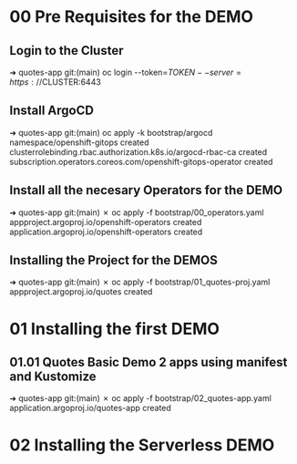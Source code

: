 # 00 Pre Requisites for the DEMO

## Login to the Cluster 
➜  quotes-app git:(main) oc login --token=$TOKEN --server=https://$CLUSTER:6443

## Install ArgoCD
➜  quotes-app git:(main) oc apply -k bootstrap/argocd 
namespace/openshift-gitops created
clusterrolebinding.rbac.authorization.k8s.io/argocd-rbac-ca created
subscription.operators.coreos.com/openshift-gitops-operator created

## Install all the necesary Operators for the DEMO
➜  quotes-app git:(main) ✗ oc apply -f bootstrap/00_operators.yaml 
appproject.argoproj.io/openshift-operators created
application.argoproj.io/openshift-operators created

## Installing the Project for the DEMOS
➜  quotes-app git:(main) ✗ oc apply -f bootstrap/01_quotes-proj.yaml 
appproject.argoproj.io/quotes created

# 01 Installing the first DEMO

## 01.01 Quotes Basic Demo 2 apps using manifest and Kustomize

➜  quotes-app git:(main) ✗ oc apply -f bootstrap/02_quotes-app.yaml
application.argoproj.io/quotes-app created

# 02 Installing the Serverless DEMO


